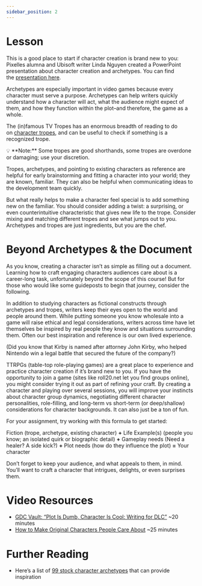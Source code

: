 ```yaml
---
sidebar_position: 2
---
```


# Lesson

This is a good place to start if character creation is brand new to you: Pixelles alumna and Ubisoft writer Linda Nguyen created a PowerPoint presentation about character creation and archetypes. You can find the [presentation here](https://drive.google.com/file/d/1rRxXarjFpmXsZqf_FqDD5STpE0RmhKbm/view?usp=sharing).

Archetypes are especially important in video games because every character must serve a purpose. Archetypes can help writers quickly understand how a character will act, what the audience might expect of them, and how they function within the plot–and therefore, the game as a whole.

The (in)famous TV Tropes has an enormous breadth of reading to do on [character tropes](https://tvtropes.org/pmwiki/pmwiki.php/Main/Characters), and can be useful to check if something is a recognized trope.

<aside>
💡
**Note:** Some tropes are good shorthands, some tropes are overdone or damaging; use your discretion.

</aside>

Tropes, archetypes, and pointing to existing characters as reference are helpful for early brainstorming and fitting a character into your world; they are known, familiar. They can also be helpful when communicating ideas to the development team quickly.

But what really helps to make a character feel special is to add something new on the familiar. You should consider adding a twist: a surprising, or even counterintuitive characteristic that gives new life to the trope. Consider mixing and matching different tropes and see what jumps out to you. Archetypes and tropes are just ingredients, but you are the chef.

# **Beyond Archetypes & the Document**

As you know, creating a character isn’t as simple as filling out a document. Learning how to craft engaging characters audiences care about is a career-long task, unfortunately beyond the scope of this course! But for those who would like some guideposts to begin that journey, consider the following.

In addition to studying characters as fictional constructs through archetypes and tropes, writers keep their eyes open to the world and people around them. While putting someone you know wholesale into a game will raise ethical and legal considerations, writers across time have let themselves be inspired by real people they know and situations surrounding them. Often our best inspiration and reference is our own lived experience.

(Did you know that Kirby is named after attorney John Kirby, who helped Nintendo win a legal battle that secured the future of the company?)

TTRPGs (table-top role-playing games) are a great place to experience and practice character creation if it’s brand new to you. If you have the opportunity to join a game (sites like roll20.net let you find groups online), you might consider trying it out as part of refining your craft. By creating a character and playing over several sessions, you will improve your instincts about character group dynamics, negotiating different character personalities, role-filling, and long-term vs short-term (or deep/shallow) considerations for character backgrounds. It can also just be a ton of fun.

For your assignment, try working with this formula to get started:

Fiction (trope, archetype, existing character) **+** Life Example(s) (people you know; an isolated quirk or biographic detail) **+** Gameplay needs (Need a healer? A side kick?) **+** Plot needs (how do they influence the plot) **=** Your character

Don’t forget to keep your audience, and what appeals to them, in mind. You’ll want to craft a character that intrigues, delights, or even surprises them.

# Video Resources

- [GDC Vault: “Plot Is Dumb, Character Is Cool: Writing for DLC”](https://www.gdcvault.com/browse/gdc-15/play/1022207) ~20 minutes
- [How to Make Original Characters People Care About](https://www.youtube.com/watch?v=TmVg03LcrDQ) ~25 minutes

# Further Reading

- Here’s a list of [99 stock character archetypes](https://screencraft.org/2018/07/09/99-archetypes-and-stock-characters-screenwriters-can-mold/) that can provide inspiration
